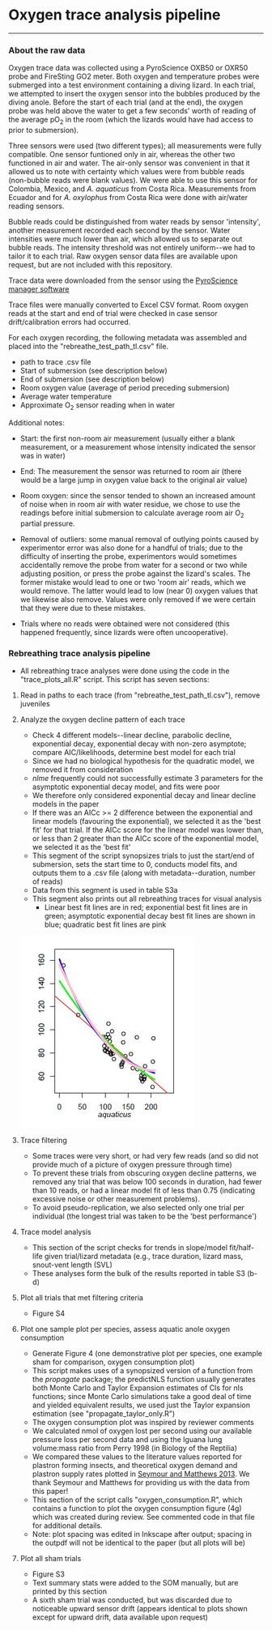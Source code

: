# Oxygen trace analysis pipeline

---

### About the raw data
Oxygen trace data was collected using a PyroScience OXB50 or OXR50 probe and FireSting GO2 meter. Both oxygen and temperature probes were submerged into a test environment containing a diving lizard. In each trial, we attempted to insert the oxygen sensor into the bubbles produced by the  diving anole. Before the start of each trial (and at the end), the oxygen probe was held above the water to get a few seconds' worth of reading of the average pO<sub>2</sub> in the room (which the lizards would have had access to prior to submersion).

Three sensors were used (two different types); all measurements were fully compatible. One sensor funtioned only in air, whereas the other two functioned in air and water. The air-only sensor was convenient in that it allowed us to note with certainty which values were from bubble reads (non-bubble reads were blank values). We were able to use this sensor for Colombia, Mexico, and <i> A. aquaticus </i> from Costa Rica. Measurements from Ecuador and for <i>A. oxylophus </i> from Costa Rica were done with air/water reading sensors. 

Bubble reads could be distinguished from water reads by sensor 'intensity', another measurement recorded each second by the sensor. Water intensities were much lower than air, which allowed us to separate out bubble reads. The intensity threshold was not entirely uniform--we had to tailor it to each trial. Raw oxygen sensor data files are available upon request, but are not included with this repository.

Trace data were downloaded from the sensor using the [PyroScience manager software](https://www.pyroscience.com/en/products/all-meters/fsgo2#downloads)

Trace files were manually converted to Excel CSV format. Room oxygen reads at the start and end of trial were checked in case sensor drift/calibration errors had occurred. 

For each oxygen recording, the following metadata was assembled and placed into the "rebreathe_test_path_tl.csv" file.
  * path to trace .csv file
  * Start of submersion (see description below)
  * End of submersion (see description below)
  * Room oxygen value (average of period preceding submersion)
  * Average water temperature
  * Approximate O<sub>2</sub> sensor reading when in water

Additional notes:
   * Start: the first non-room air measurement (usually either a blank measurement, or a measurement whose intensity indicated the sensor was in water)
   * End: The measurement the sensor was returned to room air (there would be a large jump in oxygen value back to the original air value)
   * Room oxygen: since the sensor tended to shown an increased amount of noise when in room air with water residue, we chose to use the readings before initial submersion to calculate average room air O<sub>2</sub> partial pressure.

  * Removal of outliers: some manual removal of outlying points caused by experimentor error was also done for a handful of trials; due to the difficulty of inserting the probe, experimentors would sometimes accidentally remove the probe from water for a second or two while adjusting position, or press the probe against the lizard's scales. The former mistake would lead to one or two 'room air' reads, which we would remove. The latter would lead to low (near 0) oxygen values that we likewise also remove. Values were only removed if we were certain that they were due to these mistakes.

  * Trials where no reads were obtained were not considered (this happened frequently, since lizards were often uncooperative).

### Rebreathing trace analysis pipeline

  * All rebreathing trace analyses were done using the code in the "trace_plots_all.R" script. This script has seven sections:
  
 1. Read in paths to each trace (from "rebreathe_test_path_tl.csv"), remove juveniles
 2. Analyze the oxygen decline pattern of each trace
      * Check 4 different models--linear decline, parabolic decline, exponential decay, exponential decay with non-zero asymptote; compare AIC/likelihoods, determine best model for each trial
      * Since we had no biological hypothesis for the quadratic model, we removed it from consideration
      * <i>nlme</i> frequently could not successfully estimate 3 parameters for the asymptotic exponential decay model, and fits were poor
      * We therefore only considered exponential decay and linear decline models in the paper
      * If there was an AICc >= 2 difference between the exponential and linear models (favouring the exponential), we selected it as the 'best fit' for that trial. If the AICc score for the linear model was lower than, or less than 2 greater than the AICc score of the exponential model, we selected it as the 'best fit'
      * This segment of the script synopsizes trials to just the start/end of submersion, sets the start time to 0, conducts model fits, and outputs them to a .csv file (along with metadata--duration, number of reads)
      * Data from this segment is used in table S3a
      * This segment also prints out all rebreathing traces for visual analysis
        * Linear best fit lines are in red; exponential best fit lines are in green; asymptotic exponential decay best fit lines are shown in blue; quadratic best fit lines are pink
		
	   ![Sample plot](sample_trace_lines.JPG "Sample plot")
	   
 3. Trace filtering
      * Some traces were very short, or had very few reads (and so did not provide much of a picture of oxygen pressure through time)
      * To prevent these trials from obscuring oxygen decline patterns, we removed any trial that was below 100 seconds in duration, had fewer than 10 reads, or had a linear model fit of less than 0.75 (indicating excessive noise or other measurement problems).
      * To avoid pseudo-replication, we also selected only one trial per individual (the longest trial was taken to be the 'best performance')
 4. Trace model analysis
      * This section of the script checks for trends in slope/model fit/half-life given trial/lizard metadata (e.g., trace duration, lizard mass, snout-vent length (SVL)
      * These analyses form the bulk of the results reported in table S3 (b-d)
 5. Plot all trials that met filtering criteria
      * Figure S4
 6. Plot one sample plot per species, assess aquatic anole oxygen consumption
      * Generate Figure 4 (one demonstrative plot per species, one example sham for comparison, oxygen consumption plot)
      * This script makes uses of a synopsized version of a function from the <i>propagate</i> package; the predictNLS function usually generates both Monte Carlo and Taylor Expansion estimates of CIs for nls functions; since Monte Carlo simulations take a good deal of time and yielded equivalent results, we used just the Taylor expansion estimation (see "propagate_taylor_only.R")
      * The oxygen consumption plot was inspired by reviewer comments
      * We calculated nmol of oxygen lost per second using our available pressure loss per second data and using the Iguana lung volume:mass ratio from Perry 1998 (in Biology of the Reptilia)
      * We compared these values to the literature values reported for plastron forming insects, and theoretical oxygen demand and plastron supply rates plotted in [Seymour and Matthews 2013](https://jeb.biologists.org/content/216/2/164). We thank Seymour and Matthews for providing us with the data from this paper!
      * This section of the script calls "oxygen_consumption.R", which contains a function to plot the oxygen consumption figure (4g) which was created during review. See commented code in that file for additional details.
      * Note: plot spacing was edited in Inkscape after output; spacing in the outpdf will not be identical to the paper (but all plots will be)
 7. Plot all sham trials
      * Figure S3
      * Text summary stats were added to the SOM manually, but are printed by this section
	  * A sixth sham trial was conducted, but was discarded due to noticeable upward sensor drift (appears identical to plots shown except for upward drift, data available upon request)



